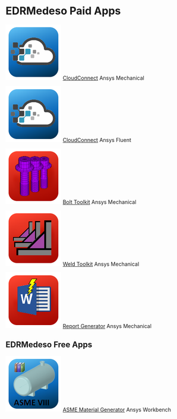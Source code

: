 # EDRMedeso Paid Apps

![CloudConnect Mechanical](images/rescale_icon.png) [CloudConnect](https://edromedeso.github.io/cloudconnect_mechanical/) Ansys Mechanical

![CloudConnect Fluent](images/rescale_icon.png) [CloudConnect](https://edromedeso.github.io/cloudconnect_fluent/) Ansys Fluent

![BoltToolkit](images/Bolt_Toolkit_icon.png) [Bolt Toolkit](https://edromedeso.github.io/BoltToolkit) Ansys Mechanical

![WeldToolkit](images/Weld_Toolkit_icon.png) [Weld Toolkit](https://edromedeso.github.io/WeldToolkit) Ansys Mechanical

![ReportGenerator](images/ReportGenerator_icon.png) [Report Generator](https://edromedeso.github.io/ReportGenerator) Ansys Mechanical

## EDRMedeso Free Apps

![ASMEMatGen_icon](images/ASMEMatGen_icon.png) [ASME Material Generator](https://edromedeso.github.io/ACT_ASME_MaterialGenerator) Ansys Workbench
